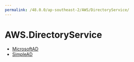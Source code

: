 ```yaml
---
permalink: /48.0.0/ap-southeast-2/AWS/DirectoryService/
---
```


# AWS.DirectoryService



* [MicrosoftAD](MicrosoftAD.md)
* [SimpleAD](SimpleAD.md)
